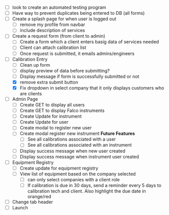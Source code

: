 
- [ ] look to create an automated testing program
- [ ] Have way to prevent duplicates being entered to DB (all forms)
- [ ] Create a splash page for when user is logged out
	- [ ] remove my profile from navbar
	- [ ] include description of services
- [ ] Create a request form (from client to admin)
	- [ ] Create a form which a client enters basig data of services needed
	- [ ] Client can attach calibration list
	- [ ] Once request is submitted, it emails admins/engineers
- [ ] Calibration Entry
	- [ ] Clean up form
	- [ ] display preview of data before submitting?
	- [ ] Display message if form is successfully submitted or not
	- [x] remove extra submit button
	- [x]  Fix dropdown in select company that it only displays customers who are clients
- [ ] Admin Page
	- [ ] Create GET to display all users
	- [ ] Create GET to display Falco instruments
	- [ ] Create Update for instrument
	- [ ] Create Update for user
	- [ ] Create modal to register new user
	- [ ] Create modal register new instrument
		**Future Features**
		- [ ] See all calibrations associated with a user
		- [ ] See all calibrations associated with an instrument
	- [ ] Display success message when new user created
	- [ ]  Display success message when instrument user created
- [ ] Equipment Registry
	- [ ] Create update for equipment registry
	- [ ] View list of equipment based on the company selected
		- [ ] can only select companies with a client role
		- [ ] If calibration is due in 30 days, send a reminder every 5 days to calibration tech and client. Also highlight the due date in orange/red
- [ ] Change tab header
- [ ] Launch